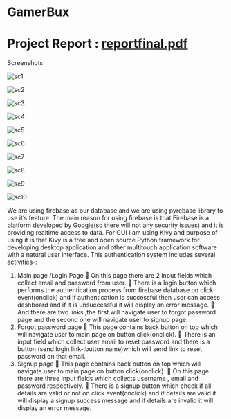 # GamerBux
 # Project Report : [reportfinal.pdf](https://github.com/khansalikaziz/GamerBux/files/7574380/reportfinal.pdf)
 

Screenshots 

![sc1](https://user-images.githubusercontent.com/76683360/142201883-99551015-85f6-4ef6-9e22-32f56eb7d9f7.jpg)

![sc2](https://user-images.githubusercontent.com/76683360/142201888-5abcdafc-3d55-4bef-8952-57d707c49a7c.jpg)

![sc3](https://user-images.githubusercontent.com/76683360/142201892-dba79ff1-637e-4d56-b1a1-e796c0fe5660.jpg)

![sc4](https://user-images.githubusercontent.com/76683360/142201897-837c83de-7d48-4970-8a7e-501188d9004c.jpg)

![sc5](https://user-images.githubusercontent.com/76683360/142201901-944ebb92-fda0-4e5f-bc79-484294a9b970.jpg)

![sc6](https://user-images.githubusercontent.com/76683360/142201904-469253e7-6a84-4662-b5af-dd1cd34234ba.jpg)

![sc7](https://user-images.githubusercontent.com/76683360/142201907-76569e7d-664b-463e-8c7e-7d218f9d4fc1.jpg)

![sc8](https://user-images.githubusercontent.com/76683360/142202206-f374e6e1-3e4a-4fb5-978b-fb3b5287fba7.jpg)

![sc9](https://user-images.githubusercontent.com/76683360/142201865-3d550c07-65bf-4009-a27b-27cd4fd1514a.jpg)

![sc10](https://user-images.githubusercontent.com/76683360/142201876-3d8f858d-378c-421b-918f-84e01e69784a.jpg)

We are using firebase as our database and we are using pyrebase library to use it’s feature. The main reason for using firebase is that Firebase is a platform developed by Google(so there will not any security issues) and it is providing realtime access to data. 
For GUI I am using Kivy and purpose of using it is that Kivy is a free and open source Python framework for developing desktop application and other multitouch application software with a natural user interface. 
This authentication system includes several activities-:
1)	Main page /Login Page
	On this page there are 2 input fields which collect email and password from user.
	There is a login button which performs the authentication process from firebase database on click event(onclick) and if authentication is successful then user can access dashboard and if it is unsuccessful it will display an error message.
	And there are two links ,the first will navigate user to forgot password page and the second one will navigate user to signup page.
2)	Forgot password page
	This page contains back button on top which will navigate user to main page on button click(onclick).
	There is an input field which collect user email to reset password and there is a button (send login link-:button name)which will send link to reset password on that email.
3)	Signup page
	This page contains back button on top which will navigate user to main page on button click(onclick).
	On this page there are three input fields which collects username , email and password respectively.
	There is a signup button which check if all details are valid or not  on click event(onclick) and if details are valid it will display a signup success message and if details are invalid it will display an error message.




